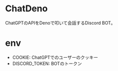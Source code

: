 # ChatDeno

ChatGPTのAPIをDenoで叩いて会話するDiscord BOT。

# env

- COOKIE: ChatGPTでのユーザーのクッキー
- DISCORD_TOKEN: BOTのトークン